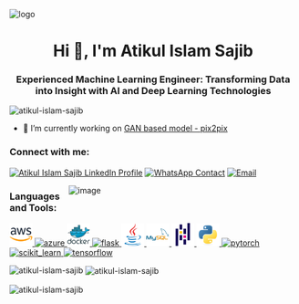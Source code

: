 ![logo](https://newsroom.arm.com/wp-content/uploads/2020/11/ai_render.jpg)
<h1 align="center">Hi 👋, I'm Atikul Islam Sajib</h1>
<h3 align="center">Experienced Machine Learning Engineer: Transforming Data into Insight with AI and Deep Learning Technologies</h3>

<p align="left"> <img src="https://komarev.com/ghpvc/?username=atikul-islam-sajib&label=Profile%20views&color=0e75b6&style=flat" alt="atikul-islam-sajib" /> </p>

- 🔭 I’m currently working on [GAN based model - pix2pix](https://github.com/atikul-islam-sajib/pix2pix)


<h3 align="left">Connect with me:</h3>
<p align="left">
<a href="https://linkedin.com/in/atikul-islam-sajib-351b03261/overlay/about-this-profile/" target="_blank"><img align="center" src="https://raw.githubusercontent.com/rahuldkjain/github-profile-readme-generator/master/src/images/icons/Social/linked-in-alt.svg" alt="Atikul Islam Sajib LinkedIn Profile" height="30" width="40" /></a>
<a href="https://wa.me/+4917685993564" target="_blank"><img align="center" src="https://raw.githubusercontent.com/rahuldkjain/github-profile-readme-generator/master/src/images/icons/Social/whatsapp.svg" alt="WhatsApp Contact" height="30" width="40" /></a>
<a href="mailto:your-email@example.com" target="_blank"><img align="center" src="https://i.pinimg.com/564x/61/28/d9/6128d9de487f77ae4370513f7d94f123.jpg" alt="Email" height="30" width="40" /></a>
</p>


<img align="right" alt="image" width = "400" src = "https://user-images.githubusercontent.com/55389276/140866485-8fb1c876-9a8f-4d6a-98dc-08c4981eaf70.gif">

<h3 align="left">Languages and Tools:</h3>
<p align="left"> <a href="https://aws.amazon.com" target="_blank" rel="noreferrer"> <img src="https://raw.githubusercontent.com/devicons/devicon/master/icons/amazonwebservices/amazonwebservices-original-wordmark.svg" alt="aws" width="40" height="40"/> </a> <a href="https://azure.microsoft.com/en-in/" target="_blank" rel="noreferrer"> <img src="https://www.vectorlogo.zone/logos/microsoft_azure/microsoft_azure-icon.svg" alt="azure" width="40" height="40"/> </a> <a href="https://www.docker.com/" target="_blank" rel="noreferrer"> <img src="https://raw.githubusercontent.com/devicons/devicon/master/icons/docker/docker-original-wordmark.svg" alt="docker" width="40" height="40"/> </a> <a href="https://flask.palletsprojects.com/" target="_blank" rel="noreferrer"> <img src="https://www.vectorlogo.zone/logos/pocoo_flask/pocoo_flask-icon.svg" alt="flask" width="40" height="40"/> </a> <a href="https://www.java.com" target="_blank" rel="noreferrer"> <img src="https://raw.githubusercontent.com/devicons/devicon/master/icons/java/java-original.svg" alt="java" width="40" height="40"/> </a> <a href="https://www.mysql.com/" target="_blank" rel="noreferrer"> <img src="https://raw.githubusercontent.com/devicons/devicon/master/icons/mysql/mysql-original-wordmark.svg" alt="mysql" width="40" height="40"/> </a> <a href="https://pandas.pydata.org/" target="_blank" rel="noreferrer"> <img src="https://raw.githubusercontent.com/devicons/devicon/2ae2a900d2f041da66e950e4d48052658d850630/icons/pandas/pandas-original.svg" alt="pandas" width="40" height="40"/> </a> <a href="https://www.python.org" target="_blank" rel="noreferrer"> <img src="https://raw.githubusercontent.com/devicons/devicon/master/icons/python/python-original.svg" alt="python" width="40" height="40"/> </a> <a href="https://pytorch.org/" target="_blank" rel="noreferrer"> <img src="https://www.vectorlogo.zone/logos/pytorch/pytorch-icon.svg" alt="pytorch" width="40" height="40"/> </a> <a href="https://scikit-learn.org/" target="_blank" rel="noreferrer"> <img src="https://upload.wikimedia.org/wikipedia/commons/0/05/Scikit_learn_logo_small.svg" alt="scikit_learn" width="40" height="40"/> </a> <a href="https://www.tensorflow.org" target="_blank" rel="noreferrer"> <img src="https://www.vectorlogo.zone/logos/tensorflow/tensorflow-icon.svg" alt="tensorflow" width="40" height="40"/> </a> </p>

<p><img align="left" src="https://github-readme-stats.vercel.app/api/top-langs?username=atikul-islam-sajib&show_icons=true&locale=en&layout=compact" alt="atikul-islam-sajib" /></p>

<p>&nbsp;<img align="center" src="https://github-readme-stats.vercel.app/api?username=atikul-islam-sajib&show_icons=true&locale=en" alt="atikul-islam-sajib" /></p>

<p><img align="center" src="https://github-readme-streak-stats.herokuapp.com/?user=atikul-islam-sajib&" alt="atikul-islam-sajib" /></p>


